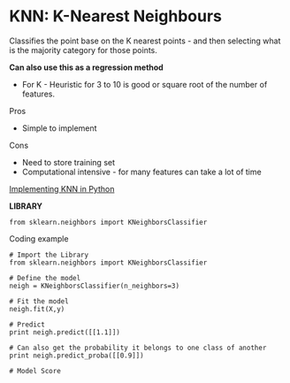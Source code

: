 # KNN: K-Nearest Neighbours

Classifies the point base on the K nearest points - and then selecting what is the majority category for those points.

__Can also use this as a regression method__
* For K - Heuristic for 3 to 10 is good or square root of the number of features.

Pros
* Simple to implement

Cons
* Need to store training set
* Computational intensive - for many features can take a lot of time

[Implementing KNN in Python](http://machinelearningmastery.com/tutorial-to-implement-k-nearest-neighbors-in-python-from-scratch/)

__LIBRARY__
```
from sklearn.neighbors import KNeighborsClassifier
```

Coding example
```
# Import the Library
from sklearn.neighbors import KNeighborsClassifier

# Define the model
neigh = KNeighborsClassifier(n_neighbors=3)

# Fit the model
neigh.fit(X,y)

# Predict
print neigh.predict([[1.1]])

# Can also get the probability it belongs to one class of another
print neigh.predict_proba([[0.9]])

# Model Score


```
